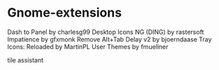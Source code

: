 # Gnome-extensions

Dash to Panel by charlesg99
Desktop Icons NG (DING) by rastersoft
Impatience by gfxmonk
Remove Alt+Tab Delay v2 by bjoerndaase
Tray Icons: Reloaded by MartinPL
User Themes by fmuellner

tile assistant
